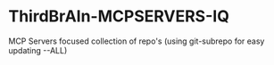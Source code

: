 # ThirdBrAIn-MCPSERVERS-IQ
MCP Servers focused collection of repo's (using git-subrepo for easy updating --ALL)
